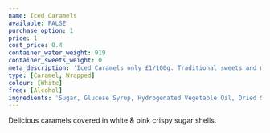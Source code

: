```yaml
---
name: Iced Caramels
available: FALSE
purchase_option: 1
price: 1
cost_price: 0.4
container_water_weight: 919
container_sweets_weight: 0
meta_description: 'Iced Caramels only £1/100g. Traditional sweets and more at Humbugs Confectionery Store. Specialists in satisfying your sweet tooth!'
type: [Caramel, Wrapped]
colour: [White]
free: [Alcohol]
ingredients: 'Sugar, Glucose Syrup, Hydrogenated Vegetable Oil, Dried Skimmed Milk, Gelatine Milk Protein, Egg Albumen, Salt. Emulsifier: Soya Lecithin, E471; Vanillin, Colour: E122'
---
```

Delicious caramels covered in white & pink crispy sugar shells.